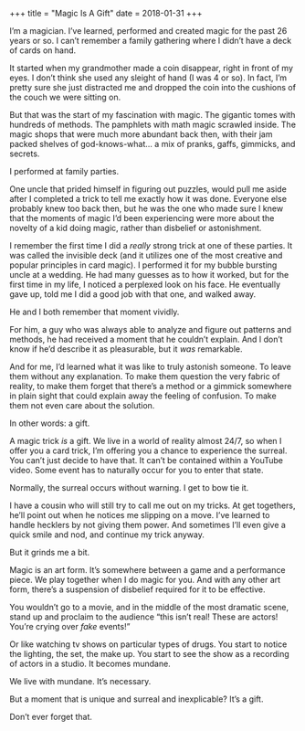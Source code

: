 +++
title = "Magic Is A Gift"
date = 2018-01-31
+++

I’m a magician. I’ve learned, performed and created magic for the past 26 years or so. I can’t remember a family gathering where I didn’t have a deck of cards on hand. 

It started when my grandmother made a coin disappear, right in front of my eyes. I don’t think she used any sleight of hand (I was 4 or so). In fact, I’m pretty sure she just distracted me and dropped the coin into the cushions of the couch we were sitting on.

But that was the start of my fascination with magic. The gigantic tomes with hundreds of methods. The pamphlets with math magic scrawled inside. The magic shops that were much more abundant back then, with their jam packed shelves of god-knows-what… a mix of pranks, gaffs, gimmicks, and secrets.

I performed at family parties. 

One uncle that prided himself in figuring out puzzles, would pull me aside after I completed a trick to tell me exactly how it was done. Everyone else probably knew too back then, but he was the one who made sure I knew that the moments of magic I’d been experiencing were more about the novelty of a kid doing magic, rather than disbelief or astonishment.

I remember the first time I did a _really_ strong trick at one of these parties. It was called the invisible deck (and it utilizes one of the most creative and popular principles in card magic). I performed it for my bubble bursting uncle at a wedding. He had many guesses as to how it worked, but for the first time in my life, I noticed a perplexed look on his face. He eventually gave up, told me I did a good job with that one, and walked away. 

He and I both remember that moment vividly.

For him, a guy who was always able to analyze and figure out patterns and methods, he had received a moment that he couldn’t explain. And I don’t know if he’d describe it as pleasurable, but it _was_ remarkable.

And for me, I’d learned what it was like to truly astonish someone. To leave them without any explanation. To make them question the very fabric of reality, to make them forget that there’s a method or a gimmick somewhere in plain sight that could explain away the feeling of confusion. To make them not even care about the solution. 

In other words: a gift.

A magic trick _is_ a gift. We live in a world of reality almost 24/7, so when I offer you a card trick, I’m offering you a chance to experience the surreal. You can’t just decide to have that. It can’t be contained within a YouTube video. Some event has to naturally occur for you to enter that state.

Normally, the surreal occurs without warning. I get to bow tie it. 

I have a cousin who will still try to call me out on my tricks. At get togethers, he’ll point out when he notices me slipping on a move. I’ve learned to handle hecklers by not giving them power. And sometimes I’ll even give a quick smile and nod, and continue my trick anyway.

But it grinds me a bit.

Magic is an art form. It’s somewhere between a game and a performance piece. We play together when I do magic for you. And with any other art form, there’s a suspension of disbelief required for it to be effective. 

You wouldn’t go to a movie, and in the middle of the most dramatic scene, stand up and proclaim to the audience “this isn’t real! These are actors! You’re crying over _fake_ events!” 

Or like watching tv shows on particular types of drugs. You start to notice the lighting, the set, the make up. You start to see the show as a recording of actors in a studio. It becomes mundane.

We live with mundane. It’s necessary.

But a moment that is unique and surreal and inexplicable? It’s a gift.

Don’t ever forget that.